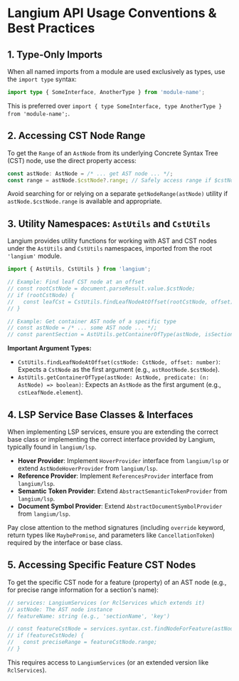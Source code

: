# Langium API Usage Conventions & Best Practices

## 1. Type-Only Imports

When all named imports from a module are used exclusively as types, use the `import type` syntax:

```typescript
import type { SomeInterface, AnotherType } from 'module-name';
```

This is preferred over `import { type SomeInterface, type AnotherType } from 'module-name';`.

## 2. Accessing CST Node Range

To get the `Range` of an `AstNode` from its underlying Concrete Syntax Tree (CST) node, use the direct property access:

```typescript
const astNode: AstNode = /* ... get AST node ... */;
const range = astNode.$cstNode?.range; // Safely access range if $cstNode exists
```

Avoid searching for or relying on a separate `getNodeRange(astNode)` utility if `astNode.$cstNode.range` is available and appropriate.

## 3. Utility Namespaces: `AstUtils` and `CstUtils`

Langium provides utility functions for working with AST and CST nodes under the `AstUtils` and `CstUtils` namespaces, imported from the root `'langium'` module.

```typescript
import { AstUtils, CstUtils } from 'langium';

// Example: Find leaf CST node at an offset
// const rootCstNode = document.parseResult.value.$cstNode;
// if (rootCstNode) {
//   const leafCst = CstUtils.findLeafNodeAtOffset(rootCstNode, offset);
// }

// Example: Get container AST node of a specific type
// const astNode = /* ... some AST node ... */;
// const parentSection = AstUtils.getContainerOfType(astNode, isSection);
```

**Important Argument Types:**
*   `CstUtils.findLeafNodeAtOffset(cstNode: CstNode, offset: number)`: Expects a `CstNode` as the first argument (e.g., `astRootNode.$cstNode`).
*   `AstUtils.getContainerOfType(astNode: AstNode, predicate: (n: AstNode) => boolean)`: Expects an `AstNode` as the first argument (e.g., `cstLeafNode.element`).

## 4. LSP Service Base Classes & Interfaces

When implementing LSP services, ensure you are extending the correct base class or implementing the correct interface provided by Langium, typically found in `langium/lsp`.

*   **Hover Provider**: Implement `HoverProvider` interface from `langium/lsp` or extend `AstNodeHoverProvider` from `langium/lsp`.
*   **Reference Provider**: Implement `ReferencesProvider` interface from `langium/lsp`.
*   **Semantic Token Provider**: Extend `AbstractSemanticTokenProvider` from `langium/lsp`.
*   **Document Symbol Provider**: Extend `AbstractDocumentSymbolProvider` from `langium/lsp`.

Pay close attention to the method signatures (including `override` keyword, return types like `MaybePromise`, and parameters like `CancellationToken`) required by the interface or base class.

## 5. Accessing Specific Feature CST Nodes

To get the specific CST node for a feature (property) of an AST node (e.g., for precise range information for a section's name):

```typescript
// services: LangiumServices (or RclServices which extends it)
// astNode: The AST node instance
// featureName: string (e.g., 'sectionName', 'key')

// const featureCstNode = services.syntax.cst.findNodeForFeature(astNode.$cstNode, featureName);
// if (featureCstNode) {
//   const preciseRange = featureCstNode.range;
// }
```
This requires access to `LangiumServices` (or an extended version like `RclServices`).